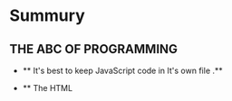 # Summury
 ## THE ABC OF PROGRAMMING

- ** It's best to keep JavaScript code in It's own file .**


- ** The HTML <script> element is used in HTML pages to tell the browser to load the Javascript file . **


- ** If you view the source code of the page in the browser , the JavaScript will not have changed the HTML . **
![image](https://images-na.ssl-images-amazon.com/images/I/51Ht5wEdhHL.jpg)

# Summury 

## The basic JAVAScript instructions 

- **  A Script : is a series of instructions that a computer can follow one by one . **

* ** The comment is to explain what the code does . **

* ** Variable : place to store data temporilly . **

* ** Before use a variable , you need to announce that you want to use it . **

![image](https://www.tutorialrepublic.com/lib/images/javascript-illustration.png)